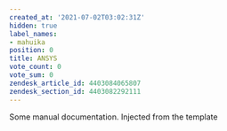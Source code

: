 ```yaml
---
created_at: '2021-07-02T03:02:31Z'
hidden: true
label_names:
- mahuika
position: 0
title: ANSYS
vote_count: 0
vote_sum: 0
zendesk_article_id: 4403084065807
zendesk_section_id: 4403082292111
---
```


Some manual documentation. Injected from the template  

<table>
<colgroup>
<col style="width: 50%" />
<col style="width: 50%" />
</colgroup>
<tbody>
<tr class="odd">
</tr>
<tr class="even">
</tr>
<tr class="odd">
</tr>
<tr class="even">
</tr>
<tr class="odd">
</tr>
<tr class="even">
</tr>
<tr class="odd">
</tr>
<tr class="even">
</tr>
<tr class="odd">
</tr>
<tr class="even">
</tr>
<tr class="odd">
</tr>
<tr class="even">
</tr>
<tr class="odd">
</tr>
<tr class="even">
</tr>
</tbody>
</table>
